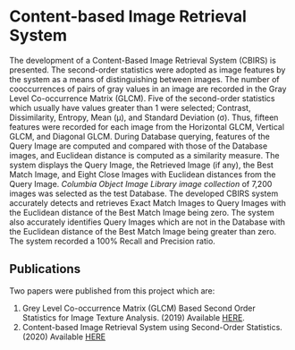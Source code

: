 # Content-based Image Retrieval System
The development of a Content-Based Image Retrieval System (CBIRS) is presented. The second-order statistics were adopted as image features by the system as a means of distinguishing between images. The number of cooccurrences of pairs of gray values in an image are recorded in the Gray Level Co-occurrence Matrix (GLCM). Five of the second-order statistics which usually have values greater than 1 were selected; Contrast, Dissimilarity, Entropy, Mean (µ), and Standard Deviation (σ). Thus, fifteen features were recorded for each image from the Horizontal GLCM, Vertical GLCM, and Diagonal GLCM. During Database querying, features of the Query Image are computed and compared with those of the Database images, and Euclidean distance is computed as a similarity measure. The system displays the Query Image, the Retrieved Image (if any), the Best Match Image, and Eight Close Images with Euclidean distances from the Query Image. *Columbia Object Image Library image collection* of 7,200 images was selected as the test Database. The developed CBIRS system accurately detects and retrieves Exact Match Images to Query Images with the Euclidean distance of the Best Match Image being zero. The system also accurately identifies Query Images which are not in the Database with the Euclidean distance of the Best Match Image being greater than zero. The system recorded a 100% Recall and Precision ratio.
## Publications
Two papers were published from this project which are: 
1. Grey Level Co-occurrence Matrix (GLCM) Based Second Order Statistics for Image Texture Analysis. (2019) Available [HERE](http://www.ijsei.com/papers/ijsei-89319-11.pdf).
2. Content-based Image Retrieval System using Second-Order Statistics. (2020) Available [HERE](https://www.ijcaonline.org/archives/volume176/number36/zubair-2020-ijca-920475.pdf)

